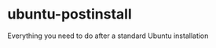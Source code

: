 ubuntu-postinstall
==================

Everything you need to do after a standard Ubuntu installation
